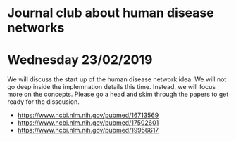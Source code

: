 # Journal club about human disease networks 

# Wednesday 23/02/2019
We will discuss the start up of the human disease network idea. We will not go deep inside the implemnation details this time. Instead, we will focus more on the concepts. Please go a head and skim through the papers to get ready for the disscusion.

*  https://www.ncbi.nlm.nih.gov/pubmed/16713569
*  https://www.ncbi.nlm.nih.gov/pubmed/17502601
*  https://www.ncbi.nlm.nih.gov/pubmed/19956617
